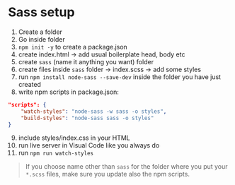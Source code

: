 # Sass setup

1. Create a folder
2. Go inside folder
3. `npm init -y` to create a package.json
4. create index.html -> add usual boilerplate head, body etc
5. create `sass` (name it anything you want) folder
6. create files inside `sass` folder -> index.scss -> add some styles
7. run `npm install node-sass --save-dev` inside the folder you have just created
8. write npm scripts in package.json: 
```json
"scripts": {
    "watch-styles": "node-sass -w sass -o styles",
    "build-styles": "node-sass sass -o styles"
}
```
9. include styles/index.css in your HTML
10. run live server in Visual Code like you always do
11. run `npm run watch-styles`

> If you choose name other than `sass` for the folder where you put your `*.scss` files, make sure you update also the npm scripts.
